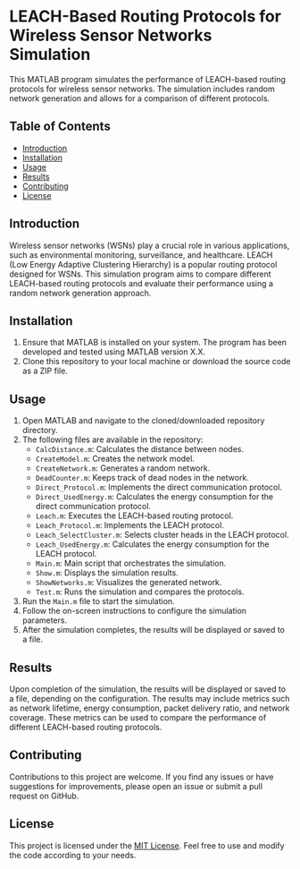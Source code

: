 # LEACH-Based Routing Protocols for Wireless Sensor Networks Simulation

This MATLAB program simulates the performance of LEACH-based routing protocols for wireless sensor networks. The simulation includes random network generation and allows for a comparison of different protocols.

## Table of Contents
- [Introduction](#introduction)
- [Installation](#installation)
- [Usage](#usage)
- [Results](#results)
- [Contributing](#contributing)
- [License](#license)

## Introduction
Wireless sensor networks (WSNs) play a crucial role in various applications, such as environmental monitoring, surveillance, and healthcare. LEACH (Low Energy Adaptive Clustering Hierarchy) is a popular routing protocol designed for WSNs. This simulation program aims to compare different LEACH-based routing protocols and evaluate their performance using a random network generation approach.

## Installation
1. Ensure that MATLAB is installed on your system. The program has been developed and tested using MATLAB version X.X.
2. Clone this repository to your local machine or download the source code as a ZIP file.

## Usage
1. Open MATLAB and navigate to the cloned/downloaded repository directory.
2. The following files are available in the repository:
   - `CalcDistance.m`: Calculates the distance between nodes.
   - `CreateModel.m`: Creates the network model.
   - `CreateNetwork.m`: Generates a random network.
   - `DeadCounter.m`: Keeps track of dead nodes in the network.
   - `Direct_Protocol.m`: Implements the direct communication protocol.
   - `Direct_UsedEnergy.m`: Calculates the energy consumption for the direct communication protocol.
   - `Leach.m`: Executes the LEACH-based routing protocol.
   - `Leach_Protocol.m`: Implements the LEACH protocol.
   - `Leach_SelectCluster.m`: Selects cluster heads in the LEACH protocol.
   - `Leach_UsedEnergy.m`: Calculates the energy consumption for the LEACH protocol.
   - `Main.m`: Main script that orchestrates the simulation.
   - `Show.m`: Displays the simulation results.
   - `ShowNetworks.m`: Visualizes the generated network.
   - `Test.m`: Runs the simulation and compares the protocols.
3. Run the `Main.m` file to start the simulation.
4. Follow the on-screen instructions to configure the simulation parameters.
5. After the simulation completes, the results will be displayed or saved to a file.

## Results
Upon completion of the simulation, the results will be displayed or saved to a file, depending on the configuration. The results may include metrics such as network lifetime, energy consumption, packet delivery ratio, and network coverage. These metrics can be used to compare the performance of different LEACH-based routing protocols.

## Contributing
Contributions to this project are welcome. If you find any issues or have suggestions for improvements, please open an issue or submit a pull request on GitHub.

## License
This project is licensed under the [MIT License](LICENSE). Feel free to use and modify the code according to your needs.
